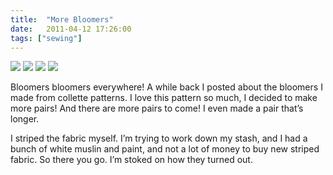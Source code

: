 ```yaml
---
title:  "More Bloomers"
date:   2011-04-12 17:26:00
tags: ["sewing"]
---
```



<img src="/uploads/2011/04/bloomers01.jpg">
<img src="/uploads/2011/04/bloomers02.jpg">
<img src="/uploads/2011/04/bloomers03.jpg">
<img src="/uploads/2011/04/bloomers04.jpg">


Bloomers bloomers everywhere! A while back I posted about the bloomers I made from collette patterns. I love this pattern so much, I decided to make more pairs! And there are more pairs to come! I even made a pair that’s longer.

I striped the fabric myself. I’m trying to work down my stash, and I had a bunch of white muslin and paint, and not a lot of money to buy new striped fabric. So there you go. I’m stoked on how they turned out.
